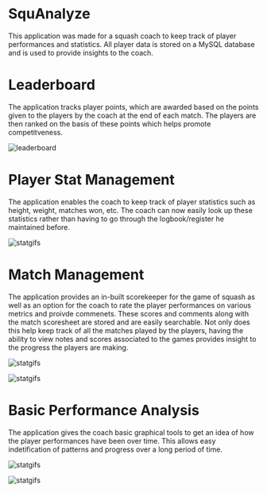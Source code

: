 # SquAnalyze
This application was made for a squash coach to keep track of player performances and statistics. All player data is stored on a MySQL database and is used to provide insights to the coach.

# Leaderboard
The application tracks player points, which are awarded based on the points given to the players by the coach at the end of each match. The players are then ranked on the basis of these points which helps promote competitveness.

![leaderboard](https://github.com/kumarpit/track-squash/blob/main/gifs/leaderboard.gif)

# Player Stat Management
The application enables the coach to keep track of player statistics such as height, weight, matches won, etc. The coach can now easily look up these statistics rather than having to go through the logbook/register he maintained before.

![statgifs](https://github.com/kumarpit/track-squash/blob/main/gifs/playerdetails.gif)

# Match Management
The application provides an in-built scorekeeper for the game of squash as well as an option for the coach to rate the player performances on various metrics and proivde commenets. These scores and comments along with the match scoresheet are stored and are easily searchable. Not only does this help keep track of all the matches played by the players, having the ability to view notes and scores associated to the games provides insight to the progress the players are making.

![statgifs](https://github.com/kumarpit/track-squash/blob/main/gifs/scorekeeper.gif)

![statgifs](https://github.com/kumarpit/track-squash/blob/main/gifs/comments+updates.gif)

# Basic Performance Analysis
The application gives the coach basic graphical tools to get an idea of how the player performances have been over time. This allows easy indetification of patterns and progress over a long period of time.

![statgifs](https://github.com/kumarpit/track-squash/blob/main/gifs/piechart.gif)

![statgifs](https://github.com/kumarpit/track-squash/blob/main/gifs/linechart.gif)

